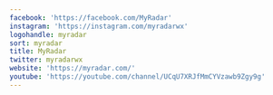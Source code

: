 ```yaml
---
facebook: 'https://facebook.com/MyRadar'
instagram: 'https://instagram.com/myradarwx'
logohandle: myradar
sort: myradar
title: MyRadar
twitter: myradarwx
website: 'https://myradar.com/'
youtube: 'https://youtube.com/channel/UCqU7XRJfMmCYVzawb9Zgy9g'
---
```

